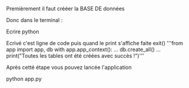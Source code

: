 Premièrement il faut crééer la BASE DE données

Donc dans le terminal : 

Ecrire python

Ecrivé c'est ligne de code puis quand le print s'affiche faite exit()
   '''from app import app, db
   with app.app_context():
   ...     db.create_all()
   ...     print("Toutes les tables ont été créées avec succès !")'''

Après cetté étape vous pouvez lancée l'application

python app.py
